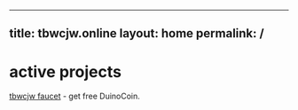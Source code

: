 <script>
    document.addEventListener('DOMContentLoaded', () => {
        const meta = document.createElement('meta');
        meta.httpEquiv = 'Content-Security-Policy';
        meta.content = "script-src-elem https://pagead2.googlesyndication.com;";
        document.head.appendChild(meta);
    });
</script>
<script async src="https://pagead2.googlesyndication.com/pagead/js/adsbygoogle.js?client=ca-pub-5231510847232491" crossorigin="anonymous"></script>
---
title: tbwcjw.online
layout: home
permalink: /
---

# active projects
[tbwcjw faucet](https://faucet.tbwcjw.online/) - get free DuinoCoin.